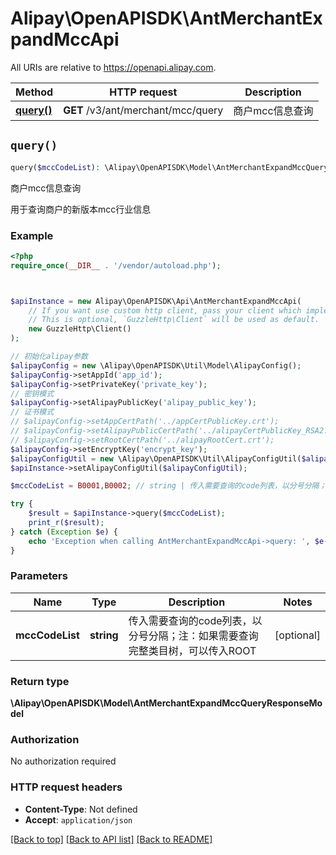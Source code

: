 # Alipay\OpenAPISDK\AntMerchantExpandMccApi

All URIs are relative to https://openapi.alipay.com.

Method | HTTP request | Description
------------- | ------------- | -------------
[**query()**](AntMerchantExpandMccApi.md#query) | **GET** /v3/ant/merchant/mcc/query | 商户mcc信息查询


## `query()`

```php
query($mccCodeList): \Alipay\OpenAPISDK\Model\AntMerchantExpandMccQueryResponseModel
```

商户mcc信息查询

用于查询商户的新版本mcc行业信息

### Example

```php
<?php
require_once(__DIR__ . '/vendor/autoload.php');



$apiInstance = new Alipay\OpenAPISDK\Api\AntMerchantExpandMccApi(
    // If you want use custom http client, pass your client which implements `GuzzleHttp\ClientInterface`.
    // This is optional, `GuzzleHttp\Client` will be used as default.
    new GuzzleHttp\Client()
);

// 初始化alipay参数
$alipayConfig = new \Alipay\OpenAPISDK\Util\Model\AlipayConfig();
$alipayConfig->setAppId('app_id');
$alipayConfig->setPrivateKey('private_key');
// 密钥模式
$alipayConfig->setAlipayPublicKey('alipay_public_key');
// 证书模式
// $alipayConfig->setAppCertPath('../appCertPublicKey.crt');
// $alipayConfig->setAlipayPublicCertPath('../alipayCertPublicKey_RSA2.crt');
// $alipayConfig->setRootCertPath('../alipayRootCert.crt');
$alipayConfig->setEncryptKey('encrypt_key');
$alipayConfigUtil = new \Alipay\OpenAPISDK\Util\AlipayConfigUtil($alipayConfig);
$apiInstance->setAlipayConfigUtil($alipayConfigUtil);

$mccCodeList = B0001,B0002; // string | 传入需要查询的code列表，以分号分隔；注：如果需要查询完整类目树，可以传入ROOT

try {
    $result = $apiInstance->query($mccCodeList);
    print_r($result);
} catch (Exception $e) {
    echo 'Exception when calling AntMerchantExpandMccApi->query: ', $e->getMessage(), PHP_EOL;
}
```

### Parameters

Name | Type | Description  | Notes
------------- | ------------- | ------------- | -------------
 **mccCodeList** | **string**| 传入需要查询的code列表，以分号分隔；注：如果需要查询完整类目树，可以传入ROOT | [optional]

### Return type

**\Alipay\OpenAPISDK\Model\AntMerchantExpandMccQueryResponseModel**

### Authorization

No authorization required

### HTTP request headers

- **Content-Type**: Not defined
- **Accept**: `application/json`

[[Back to top]](#) [[Back to API list]](../../README.md#api-endpoints)
[[Back to README]](../../README.md)
